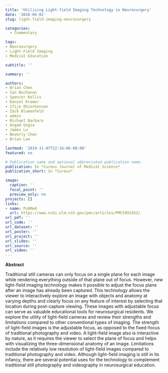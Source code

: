 ```yaml
---
title: 'Utilizing Light-field Imaging Technology in Neurosurgery'
date: '2018-04-01'
slug: light-field-imaging-neurosurgery

categories:
  - Commentary

tags:
- Neurosurgery
- Light-Field Imaging
- Medical Education

subtitle: ''

summary: ''

authors:
- Brian Chen
- Ian Buchanan
- Spencer Kellis
- Daniel Kramer
- Ifije Ohiorhenuan
- Zack Blumenfeld
- admin
- Michael Barbaro
- Angad Gogia
- James Lu
- Beverly Chen
- Brian Lee

lastmod: '2019-11-07T22:16:06-08:00'
featured: no

# Publication name and optional abbreviated publication name.
publication: In *Cureus Journal of Medical Science*
publication_short: In *Cureus*

image:
  caption: ''
  focal_point: ''
  preview_only: no
projects: []
links:
- name: PubMed
  url: https://www.ncbi.nlm.nih.gov/pmc/articles/PMC5991932/
url_pdf: ''
url_code: ''
url_dataset: ''
url_poster: ''
url_project: ''
url_slides: ''
url_source: ''
url_video: ''
---
```


**Abstract**  

Traditional still cameras can only focus on a single plane for each image while rendering everything outside of that plane out of focus. However, new light-field imaging technology makes it possible to adjust the focus plane after an image has already been captured. This technology allows the viewer to interactively explore an image with objects and anatomy at varying depths and clearly focus on any feature of interest by selecting that location during post-capture viewing. These images with adjustable focus can serve as valuable educational tools for neurosurgical residents. We explore the utility of light-field cameras and review their strengths and limitations compared to other conventional types of imaging. The strength of light-field images is the adjustable focus, as opposed to the fixed-focus of traditional photography and video. A light-field image also is interactive by nature, as it requires the viewer to select the plane of focus and helps with visualizing the three-dimensional anatomy of an image. Limitations include the relatively low resolution of light-field images compared to traditional photography and video. Although light-field imaging is still in its infancy, there are several potential uses for the technology to complement traditional still photography and videography in neurosurgical education.
